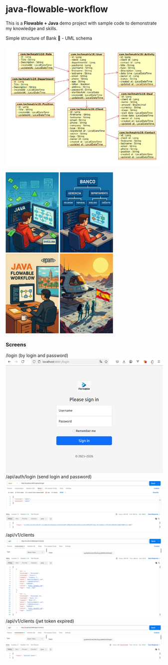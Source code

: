 # java-flowable-workflow

This is a <b>Flowable + Java</b> demo project with sample code to demonstrate my knowledge and skills.  

Simple structure of Bank 🏦 - UML schema

<p align="left">
    <img src="./src/main/resources/mystatic/schemas/schema2.png" />
</p>

<p align="left">
    <img src="./src/main/resources/mystatic/images/1000000296.png" width="170" />
    <img src="./src/main/resources/mystatic/images/1000000295.png" width="170" />
    <!--img src="./src/main/resources/mystatic/images/1000000169.png" width="170" /-->
    <img src="./src/main/resources/mystatic/images/1000000170.png" width="170" />
    <img src="./src/main/resources/mystatic/images/1000000161.jpg" width="170" />
</p>

### Screens
<p align="left">
    /login (by login and password)
    <img src="./src/main/resources/mystatic/images/screen4.png" />
    /api/auth/login (send login and password)
    <img src="./src/main/resources/mystatic/images/screen1.png" />
    /api/v1/clients 
    <img src="./src/main/resources/mystatic/images/screen2.png" />
    /api/v1/clients (jwt token expired)
    <img src="./src/main/resources/mystatic/images/screen3.png" /> 
</p>

